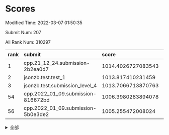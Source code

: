 # Scores

Modified Time: 2022-03-07 01:50:35

Submit Num: 207

All Rank Num: 310297

| rank |               submit               |       score        |       sigma        | pk_num |
| :--- | :--------------------------------- | :----------------- | :----------------- | :----- |
| 1    | cpp.21_12_24.submission-2b2ea0d7   | 1014.4026727083543 | 0.8073792320651879 | 5995   |
| 2    | jsonzb.test.test_1                 | 1013.817410231459  | 0.8530081850692858 | 5991   |
| 3    | jsonzb.test.submission_level_4     | 1013.7066713870763 | 0.8055504218997129 | 5993   |
| 54   | cpp.2022_01_09.submission-816672bd | 1006.3980283894078 | 0.7284001619381011 | 5997   |
| 56   | cpp.2022_01_09.submission-5b0e3de2 | 1005.255472008024  | 0.72227174008139   | 6000   |


<details>
<summary>全部</summary>

| rank |                 submit                 |       score        |       sigma        | pk_num |
| :--- | :------------------------------------- | :----------------- | :----------------- | :----- |
| 1    | cpp.21_12_24.submission-2b2ea0d7       | 1014.4026727083543 | 0.8073792320651879 | 5995   |
| 2    | jsonzb.test.test_1                     | 1013.817410231459  | 0.8530081850692858 | 5991   |
| 3    | jsonzb.test.submission_level_4         | 1013.7066713870763 | 0.8055504218997129 | 5993   |
| 4    | gobigger.level_3.submission_level_3_0  | 1011.6681092669297 | 0.78333284047921   | 5994   |
| 5    | gobigger.level_3.submission_level_3_45 | 1011.1325402126541 | 0.7652183458211581 | 5994   |
| 6    | gobigger.level_3.submission_level_3_25 | 1011.0288273389559 | 0.8006157421390109 | 6000   |
| 7    | gobigger.level_3.submission_level_3_46 | 1011.0181813956395 | 0.7704667371456643 | 5993   |
| 8    | gobigger.level_3.submission_level_3_31 | 1010.8300890536394 | 0.7576395975919122 | 5998   |
| 9    | gobigger.level_3.submission_level_3_34 | 1010.6412714696115 | 0.7464590299196552 | 5993   |
| 10   | gobigger.level_3.submission_level_3_27 | 1010.6187309835406 | 0.7679668639164551 | 5998   |
| 11   | gobigger.level_3.submission_level_3_4  | 1010.6127720177024 | 0.7868387634844248 | 5996   |
| 12   | gobigger.level_3.submission_level_3_43 | 1010.5822523771637 | 0.776736252321843  | 5996   |
| 13   | gobigger.level_3.submission_level_3_14 | 1010.5813322934898 | 0.7407278939414205 | 5998   |
| 14   | gobigger.level_3.submission_level_3_47 | 1010.4672645337072 | 0.7666386956931256 | 5993   |
| 15   | gobigger.level_3.submission_level_3_22 | 1010.4593359923139 | 0.7657098353460591 | 5990   |
| 16   | gobigger.level_3.submission_level_3_44 | 1010.3503002019683 | 0.7438931022556686 | 5994   |
| 17   | gobigger.level_3.submission_level_3_32 | 1010.3211381993839 | 0.7632103217253196 | 5996   |
| 18   | gobigger.level_3.submission_level_3_41 | 1010.3059330562405 | 0.7501033071258457 | 5993   |
| 19   | gobigger.level_3.submission_level_3_36 | 1010.277194945689  | 0.7610035280461765 | 5992   |
| 20   | gobigger.level_3.submission_level_3_38 | 1010.2649604012556 | 0.7362063177694858 | 5997   |
| 21   | gobigger.level_3.submission_level_3_37 | 1010.2550652389365 | 0.7622572324964179 | 5994   |
| 22   | gobigger.level_3.submission_level_3_2  | 1010.1444146352278 | 0.7491327545375563 | 5999   |
| 23   | gobigger.level_3.submission_level_3_48 | 1010.1196277177761 | 0.7858233011271577 | 5997   |
| 24   | gobigger.level_3.submission_level_3_18 | 1010.0769966309939 | 0.7485668382034758 | 5996   |
| 25   | gobigger.level_3.submission_level_3_11 | 1009.9675371366505 | 0.749814858193283  | 5994   |
| 26   | gobigger.level_3.submission_level_3_35 | 1009.9353210073368 | 0.7602273968001023 | 5999   |
| 27   | gobigger.level_3.submission_level_3_9  | 1009.924487419755  | 0.7632732745836408 | 5996   |
| 28   | gobigger.level_3.submission_level_3_1  | 1009.8422542764966 | 0.7433777302611946 | 5993   |
| 29   | gobigger.level_3.submission_level_3_19 | 1009.8228659106176 | 0.7535592402620642 | 5996   |
| 30   | gobigger.level_3.submission_level_3_21 | 1009.802045690125  | 0.773004806306795  | 5994   |
| 31   | gobigger.level_3.submission_level_3_15 | 1009.7754672516003 | 0.7643782355640865 | 5993   |
| 32   | gobigger.level_3.submission_level_3_13 | 1009.7639261725617 | 0.7563986945297296 | 5993   |
| 33   | gobigger.level_3.submission_level_3_49 | 1009.7493206974414 | 0.7492008282594206 | 6000   |
| 34   | gobigger.level_3.submission_level_3_7  | 1009.7030276416999 | 0.7476005809437197 | 5999   |
| 35   | gobigger.level_3.submission_level_3_20 | 1009.4571219731283 | 0.7637259413662184 | 5998   |
| 36   | gobigger.level_3.submission_level_3_23 | 1009.4494358568165 | 0.7566172266903876 | 5993   |
| 37   | gobigger.level_3.submission_level_3_16 | 1009.3088001668655 | 0.775287268006723  | 5997   |
| 38   | gobigger.level_3.submission_level_3_29 | 1009.3047562975598 | 0.7571616346744581 | 5999   |
| 39   | gobigger.level_3.submission_level_3_5  | 1009.2454077975103 | 0.7459568863825254 | 5999   |
| 40   | gobigger.level_3.submission_level_3_42 | 1009.2407013780371 | 0.7508805100350311 | 6004   |
| 41   | gobigger.level_3.submission_level_3_26 | 1009.2210886746534 | 0.7337235870020553 | 6001   |
| 42   | gobigger.level_3.submission_level_3_30 | 1009.2085728232829 | 0.7574520890406299 | 5997   |
| 43   | gobigger.level_3.submission_level_3_8  | 1009.1096054288206 | 0.7337142889065976 | 5995   |
| 44   | gobigger.level_3.submission_level_3_28 | 1008.9127868526373 | 0.7763302344739572 | 6000   |
| 45   | gobigger.level_3.submission_level_3_10 | 1008.8497028832525 | 0.7287614072909077 | 5995   |
| 46   | gobigger.level_3.submission_level_3_40 | 1008.8126144964608 | 0.7704345863587083 | 5995   |
| 47   | gobigger.level_3.submission_level_3_24 | 1008.7494619982738 | 0.7489404325015551 | 5998   |
| 48   | gobigger.level_3.submission_level_3_17 | 1008.6476116880375 | 0.7293227961487683 | 5997   |
| 49   | gobigger.level_3.submission_level_3_6  | 1008.4723544950026 | 0.7562716770636708 | 5992   |
| 50   | gobigger.level_3.submission_level_3_33 | 1008.3195217203515 | 0.7392805243873238 | 5994   |
| 51   | gobigger.level_3.submission_level_3_12 | 1008.2699140512258 | 0.7314812233289443 | 6004   |
| 52   | gobigger.level_3.submission_level_3_3  | 1008.0015935719957 | 0.7441725034527387 | 5991   |
| 53   | gobigger.level_3.submission_level_3_39 | 1007.9118765077877 | 0.7596077959674208 | 6000   |
| 54   | cpp.2022_01_09.submission-816672bd     | 1006.3980283894078 | 0.7284001619381011 | 5997   |
| 55   | gobigger.level_1.submission_level_1_36 | 1005.4487827018157 | 0.7378343559148981 | 5994   |
| 56   | cpp.2022_01_09.submission-5b0e3de2     | 1005.255472008024  | 0.72227174008139   | 6000   |
| 57   | gobigger.level_1.submission_level_1_4  | 1004.6935576140621 | 0.7279225171234862 | 5993   |
| 58   | gobigger.level_1.submission_level_1_12 | 1004.657457011714  | 0.7183127131036051 | 5995   |
| 59   | gobigger.level_1.submission_level_1_10 | 1004.4710080210607 | 0.7135333770662481 | 5999   |
| 60   | gobigger.level_1.submission_level_1_24 | 1004.3983106519138 | 0.7167850581322078 | 6000   |
| 61   | gobigger.level_1.submission_level_1_34 | 1004.3350676324998 | 0.725264469681666  | 5996   |
| 62   | gobigger.level_1.submission_level_1_3  | 1004.2579891133306 | 0.7269640850920575 | 5997   |
| 63   | gobigger.level_1.submission_level_1_48 | 1004.1365722662678 | 0.723005531987048  | 5999   |
| 64   | gobigger.level_1.submission_level_1_39 | 1004.1090015696994 | 0.7111187022506107 | 6000   |
| 65   | gobigger.level_1.submission_level_1_32 | 1004.1042294826701 | 0.7233538775941197 | 5999   |
| 66   | gobigger.level_1.submission_level_1_37 | 1004.072115434925  | 0.7278622061470111 | 5998   |
| 67   | gobigger.level_1.submission_level_1_22 | 1004.0682771684687 | 0.7072263905827175 | 5992   |
| 68   | gobigger.level_1.submission_level_1_49 | 1003.8896378229812 | 0.7158437873828373 | 5993   |
| 69   | gobigger.level_1.submission_level_1_9  | 1003.6959990458092 | 0.7113019559353531 | 5994   |
| 70   | gobigger.level_1.submission_level_1_41 | 1003.676333808756  | 0.7172525482585802 | 5994   |
| 71   | gobigger.level_1.submission_level_1_5  | 1003.6654621016752 | 0.7245454299327192 | 5996   |
| 72   | gobigger.level_1.submission_level_1_25 | 1003.5085700172975 | 0.720694870421609  | 5996   |
| 73   | gobigger.level_1.submission_level_1_42 | 1003.4820426388637 | 0.7113394191916501 | 6000   |
| 74   | gobigger.level_1.submission_level_1_28 | 1003.4721459551937 | 0.7116077800782209 | 5995   |
| 75   | gobigger.level_1.submission_level_1_2  | 1003.431900201574  | 0.7143874015025957 | 5997   |
| 76   | gobigger.level_1.submission_level_1_38 | 1003.4068321733013 | 0.7162047309419735 | 5995   |
| 77   | gobigger.level_1.submission_level_1_20 | 1003.3570488669526 | 0.7094224023483217 | 5998   |
| 78   | gobigger.level_1.submission_level_1_33 | 1003.3341190095965 | 0.724714254579571  | 5994   |
| 79   | gobigger.level_1.submission_level_1_11 | 1003.3207122623825 | 0.7215600360990163 | 5987   |
| 80   | gobigger.level_1.submission_level_1_15 | 1003.3143666198022 | 0.708808847355454  | 5998   |
| 81   | gobigger.level_1.submission_level_1_14 | 1003.2787362929816 | 0.7184034462769003 | 5994   |
| 82   | gobigger.level_1.submission_level_1_44 | 1003.2593656944341 | 0.7080505805155713 | 5993   |
| 83   | gobigger.level_1.submission_level_1_35 | 1003.1710862400482 | 0.721830777440965  | 5996   |
| 84   | gobigger.level_1.submission_level_1_27 | 1003.1427291239437 | 0.7163631139716742 | 5993   |
| 85   | gobigger.level_1.submission_level_1_16 | 1003.0975200948756 | 0.7207884141802013 | 6000   |
| 86   | gobigger.level_1.submission_level_1_0  | 1003.0862999465998 | 0.7169886840429732 | 5997   |
| 87   | gobigger.level_1.submission_level_1_46 | 1003.0576495690192 | 0.7124564581724583 | 5993   |
| 88   | gobigger.level_1.submission_level_1_23 | 1003.0452532273358 | 0.7146357220674239 | 5999   |
| 89   | gobigger.level_1.submission_level_1_43 | 1003.0308864857067 | 0.7271450436701293 | 5990   |
| 90   | gobigger.level_1.submission_level_1_6  | 1003.0195953346464 | 0.7198804331188111 | 6001   |
| 91   | gobigger.level_1.submission_level_1_18 | 1002.9532198880538 | 0.7152809893190333 | 5996   |
| 92   | gobigger.level_1.submission_level_1_13 | 1002.8951249282703 | 0.7186515558842899 | 5997   |
| 93   | gobigger.level_1.submission_level_1_19 | 1002.8578382582248 | 0.7045181636142211 | 5998   |
| 94   | gobigger.level_1.submission_level_1_31 | 1002.8135273643188 | 0.7196306553901567 | 5996   |
| 95   | gobigger.level_1.submission_level_1_21 | 1002.7427217688369 | 0.715120723873494  | 5994   |
| 96   | gobigger.level_1.submission_level_1_45 | 1002.739082745428  | 0.7148316107972069 | 5992   |
| 97   | gobigger.level_1.submission_level_1_29 | 1002.7360383167941 | 0.7037749036092709 | 6001   |
| 98   | gobigger.level_1.submission_level_1_1  | 1002.5391099248596 | 0.7124341085417838 | 5997   |
| 99   | gobigger.level_1.submission_level_1_47 | 1002.476623547662  | 0.7113878965631032 | 5996   |
| 100  | gobigger.level_1.submission_level_1_7  | 1002.3585372502388 | 0.7173082218088844 | 5997   |
| 101  | gobigger.level_1.submission_level_1_8  | 1002.3484704878088 | 0.7126088818288349 | 5997   |
| 102  | gobigger.level_1.submission_level_1_30 | 1002.3189458842132 | 0.7205257525237658 | 5998   |
| 103  | gobigger.level_1.submission_level_1_40 | 1002.1944844304269 | 0.7149088208382272 | 5996   |
| 104  | gobigger.level_1.submission_level_1_17 | 1001.1365416305622 | 0.7042132538268605 | 5996   |
| 105  | gobigger.level_1.submission_level_1_26 | 1000.8752840276936 | 0.7183949912981662 | 5997   |
| 106  | gobigger.random.submission_random_42   | 997.0503238935443  | 0.7034324436589674 | 5997   |
| 107  | gobigger.random.submission_random_25   | 996.9397574695624  | 0.7099176040601087 | 5995   |
| 108  | gobigger.random.submission_random_13   | 996.9222308943861  | 0.7014382985258183 | 5988   |
| 109  | gobigger.random.submission_random_28   | 996.8778788989372  | 0.7129516902277906 | 5999   |
| 110  | gobigger.random.submission_random_1    | 996.828460800344   | 0.7022857917808412 | 5996   |
| 111  | gobigger.random.submission_random_26   | 996.6625741169848  | 0.7059681805036235 | 5999   |
| 112  | gobigger.random.submission_random_38   | 996.6556315584976  | 0.705668434249357  | 5998   |
| 113  | gobigger.random.submission_random_35   | 996.6188819850953  | 0.7000992318873126 | 5994   |
| 114  | gobigger.random.submission_random_6    | 996.6097777374538  | 0.7036100865964677 | 5995   |
| 115  | gobigger.random.submission_random_44   | 996.5457182481618  | 0.7038169044301901 | 5994   |
| 116  | gobigger.random.submission_random_43   | 996.5418344219974  | 0.7067828321814701 | 5998   |
| 117  | gobigger.random.submission_random_37   | 996.49001242098    | 0.7061764134228083 | 5997   |
| 118  | gobigger.random.submission_random_10   | 996.4472487321716  | 0.7147112902842679 | 5997   |
| 119  | gobigger.random.submission_random_49   | 996.4264869974253  | 0.7051619128275917 | 5996   |
| 120  | gobigger.random.submission_random_40   | 996.4183475464146  | 0.7057447718254701 | 5994   |
| 121  | gobigger.random.submission_random_36   | 996.3934922454067  | 0.7137061892556624 | 5998   |
| 122  | gobigger.random.submission_random_39   | 996.329023781626   | 0.7193895620251812 | 5996   |
| 123  | gobigger.random.submission_random_9    | 996.2976885178791  | 0.7149915681831732 | 5995   |
| 124  | gobigger.random.submission_random_4    | 996.2233996280737  | 0.7072271862207784 | 5996   |
| 125  | gobigger.random.submission_random_15   | 996.2000239175138  | 0.7131472198844172 | 5995   |
| 126  | gobigger.random.submission_random_33   | 996.1480356102352  | 0.7103652627839468 | 5993   |
| 127  | gobigger.random.submission_random_32   | 996.0719667311128  | 0.7193122331438945 | 5996   |
| 128  | gobigger.random.submission_random_48   | 996.0186370911997  | 0.7015093829296642 | 5993   |
| 129  | gobigger.random.submission_random_21   | 995.9907779430487  | 0.7117351224278446 | 5994   |
| 130  | gobigger.random.submission_random_19   | 995.989295837064   | 0.7064314738266202 | 5998   |
| 131  | gobigger.random.submission_random_45   | 995.9340372038027  | 0.7226178118676044 | 5992   |
| 132  | gobigger.random.submission_random_3    | 995.8938609284451  | 0.7144673709394771 | 5999   |
| 133  | gobigger.random.submission_random_24   | 995.7306883338017  | 0.6946417812227725 | 5997   |
| 134  | gobigger.random.submission_random_0    | 995.7266407777403  | 0.7087893653751388 | 5998   |
| 135  | gobigger.random.submission_random_41   | 995.7265301920414  | 0.7118931780527187 | 5994   |
| 136  | gobigger.random.submission_random_8    | 995.7223745881297  | 0.7122423293940526 | 5996   |
| 137  | gobigger.random.submission_random_29   | 995.6201007159617  | 0.7106160462236003 | 5998   |
| 138  | gobigger.random.submission_random_46   | 995.6197454396     | 0.7143787275600076 | 5994   |
| 139  | gobigger.random.submission_random_7    | 995.6149465160836  | 0.7205457533232336 | 5993   |
| 140  | gobigger.random.submission_random_11   | 995.5829651624395  | 0.72202183973429   | 5988   |
| 141  | gobigger.random.submission_random_22   | 995.5254208699464  | 0.7138175618747017 | 5997   |
| 142  | gobigger.random.submission_random_16   | 995.4706116601473  | 0.7038348472808015 | 5999   |
| 143  | gobigger.random.submission_random_18   | 995.4599417030058  | 0.7014466447923888 | 6001   |
| 144  | gobigger.random.submission_random_2    | 995.4362959937419  | 0.7047442810023447 | 6000   |
| 145  | gobigger.random.submission_random_27   | 995.3372094628604  | 0.731474483123302  | 5999   |
| 146  | gobigger.random.submission_random_23   | 995.2682396366826  | 0.7154636704099946 | 6001   |
| 147  | gobigger.random.submission_random_14   | 995.253167524852   | 0.7073634276822386 | 5994   |
| 148  | gobigger.random.submission_random_34   | 995.1986544533883  | 0.7164695827074097 | 5999   |
| 149  | gobigger.random.submission_random_12   | 995.1359135835808  | 0.6950458505609256 | 5996   |
| 150  | gobigger.random.submission_random_17   | 995.0818660808981  | 0.7178009219930684 | 5994   |
| 151  | gobigger.random.submission_random_20   | 995.0419539038312  | 0.7125631455189423 | 5998   |
| 152  | gobigger.random.submission_random_31   | 994.9899595704517  | 0.7146893018149632 | 5994   |
| 153  | gobigger.random.submission_random_5    | 994.8668297775156  | 0.7262044255006233 | 5999   |
| 154  | gobigger.random.submission_random_30   | 994.7519805566614  | 0.7298436459533901 | 5999   |
| 155  | gobigger.random.submission_random_47   | 994.2621797669691  | 0.7234039167396127 | 5997   |
| 156  | gobigger.level_2.submission_level_2_22 | 994.2258071229161  | 0.7378779669254947 | 5996   |
| 157  | gobigger.level_2.submission_level_2_14 | 994.0123852089232  | 0.7378698965363488 | 5995   |
| 158  | gobigger.level_2.submission_level_2_41 | 993.9007890661566  | 0.7214424002659747 | 6000   |
| 159  | gobigger.level_2.submission_level_2_23 | 993.7949756380049  | 0.7460458127126472 | 5997   |
| 160  | gobigger.level_2.submission_level_2_24 | 993.5644923648548  | 0.730063041114256  | 5995   |
| 161  | gobigger.level_2.submission_level_2_34 | 993.3189097640062  | 0.7321131318388506 | 5996   |
| 162  | gobigger.level_2.submission_level_2_44 | 993.219052896579   | 0.7359312002366069 | 5994   |
| 163  | gobigger.level_2.submission_level_2_4  | 993.1923090965064  | 0.7391949956968694 | 5991   |
| 164  | gobigger.level_2.submission_level_2_39 | 993.1220492324567  | 0.7539173031668538 | 5995   |
| 165  | gobigger.level_2.submission_level_2_46 | 993.093910745173   | 0.7268102792726344 | 5994   |
| 166  | gobigger.level_2.submission_level_2_49 | 993.0428122478331  | 0.7138371344296365 | 5996   |
| 167  | gobigger.level_2.submission_level_2_13 | 993.0210540717496  | 0.7387005946560927 | 5997   |
| 168  | gobigger.level_2.submission_level_2_15 | 992.9615612063836  | 0.7382897038601897 | 6002   |
| 169  | gobigger.level_2.submission_level_2_19 | 992.9241763182098  | 0.7358269623503328 | 6001   |
| 170  | gobigger.level_2.submission_level_2_30 | 992.9061219787303  | 0.7440591765755666 | 5998   |
| 171  | gobigger.level_2.submission_level_2_9  | 992.903366343385   | 0.73842243015109   | 5998   |
| 172  | gobigger.level_2.submission_level_2_3  | 992.8824437011632  | 0.7302316014967772 | 5995   |
| 173  | gobigger.level_2.submission_level_2_6  | 992.8550375583816  | 0.7209826254477739 | 5999   |
| 174  | gobigger.level_2.submission_level_2_20 | 992.7758174836137  | 0.7486504591485243 | 5998   |
| 175  | gobigger.level_2.submission_level_2_11 | 992.6592475590545  | 0.7382095406203814 | 5997   |
| 176  | gobigger.level_2.submission_level_2_47 | 992.6428672411819  | 0.7414510787896825 | 5994   |
| 177  | gobigger.level_2.submission_level_2_25 | 992.525599143146   | 0.7482615022753337 | 6000   |
| 178  | gobigger.level_2.submission_level_2_21 | 992.4939096213898  | 0.728448860282465  | 5994   |
| 179  | gobigger.level_2.submission_level_2_7  | 992.4213934891966  | 0.7506232681024001 | 5997   |
| 180  | gobigger.level_2.submission_level_2_32 | 992.3958171480101  | 0.7495135714218093 | 5996   |
| 181  | gobigger.level_2.submission_level_2_2  | 992.302417448386   | 0.7422728003070445 | 6001   |
| 182  | gobigger.level_2.submission_level_2_10 | 992.224190333649   | 0.7449181164199299 | 5991   |
| 183  | gobigger.level_2.submission_level_2_37 | 992.2104455222349  | 0.746117459033713  | 5995   |
| 184  | gobigger.level_2.submission_level_2_42 | 992.1006503494448  | 0.7676527638571533 | 5997   |
| 185  | gobigger.level_2.submission_level_2_1  | 992.0728620601883  | 0.7402205744793842 | 5997   |
| 186  | gobigger.level_2.submission_level_2_12 | 992.0653529009077  | 0.7309153436121641 | 5994   |
| 187  | gobigger.level_2.submission_level_2_40 | 991.974860956479   | 0.7471554395063443 | 5998   |
| 188  | gobigger.level_2.submission_level_2_48 | 991.9389254198436  | 0.7431292841999031 | 5996   |
| 189  | gobigger.level_2.submission_level_2_36 | 991.861941584062   | 0.7459734636131136 | 5991   |
| 190  | gobigger.level_2.submission_level_2_27 | 991.7834412113447  | 0.7370050168018843 | 5996   |
| 191  | gobigger.level_2.submission_level_2_16 | 991.724170643683   | 0.7495122051078179 | 5996   |
| 192  | gobigger.level_2.submission_level_2_18 | 991.6853646398631  | 0.7691014479458369 | 5994   |
| 193  | gobigger.level_2.submission_level_2_33 | 991.5756019054202  | 0.7443506453391192 | 6001   |
| 194  | gobigger.level_2.submission_level_2_38 | 991.568690569223   | 0.7524909441351141 | 5991   |
| 195  | gobigger.level_2.submission_level_2_43 | 991.3530022082502  | 0.7488856640671333 | 5992   |
| 196  | gobigger.level_2.submission_level_2_29 | 991.3270596381836  | 0.7441886731577623 | 5995   |
| 197  | gobigger.level_2.submission_level_2_31 | 991.2043565463367  | 0.7575699554827382 | 5990   |
| 198  | gobigger.level_2.submission_level_2_45 | 991.1427244079657  | 0.7571831794564012 | 6000   |
| 199  | gobigger.level_2.submission_level_2_8  | 990.9365561042437  | 0.7582470225676523 | 5991   |
| 200  | gobigger.level_2.submission_level_2_0  | 990.9245697446137  | 0.7732177623832621 | 5997   |
| 201  | gobigger.level_2.submission_level_2_5  | 990.9111468423042  | 0.7559888487997242 | 5996   |
| 202  | gobigger.level_2.submission_level_2_26 | 990.5010275410222  | 0.7570797652459682 | 6000   |
| 203  | gobigger.level_2.submission_level_2_17 | 990.4813684201101  | 0.7571859191944013 | 5996   |
| 204  | gobigger.level_2.submission_level_2_35 | 990.2776248795673  | 0.7611185481850917 | 5998   |
| 205  | gobigger.level_2.submission_level_2_28 | 988.4655418360231  | 0.7954527673308153 | 5994   |
| 206  | gobigger.none.submission_none_1        | 979.0466368404833  | 1.2793302916424107 | 6001   |
| 207  | gobigger.none.submission_none_0        | 975.9160141528481  | 1.5027699880440097 | 5995   |

</details>